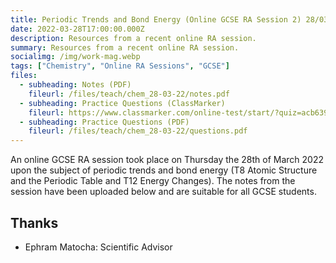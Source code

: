 ```yaml
---
title: Periodic Trends and Bond Energy (Online GCSE RA Session 2) 28/03/2022
date: 2022-03-28T17:00:00.000Z
description: Resources from a recent online RA session.
summary: Resources from a recent online RA session.
socialimg: /img/work-mag.webp
tags: ["Chemistry", "Online RA Sessions", "GCSE"]
files:
  - subheading: Notes (PDF)
    fileurl: /files/teach/chem_28-03-22/notes.pdf
  - subheading: Practice Questions (ClassMarker)
    fileurl: https://www.classmarker.com/online-test/start/?quiz=acb639f07ac53fd8
  - subheading: Practice Questions (PDF)
    fileurl: /files/teach/chem_28-03-22/questions.pdf
---
```


An online GCSE RA session took place on Thursday the 28th of March 2022 upon the subject of periodic trends and bond energy (T8 Atomic Structure and the Periodic Table and T12 Energy Changes). The notes from the session have been uploaded below and are suitable for all GCSE students.

## Thanks

- Ephram Matocha: Scientific Advisor
